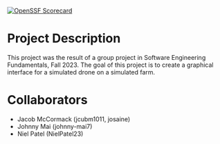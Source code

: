 [![OpenSSF Scorecard](https://api.securityscorecards.dev/projects/github.com/jcub1011/Farm-Group-Project/badge)](https://securityscorecards.dev/viewer/?uri=github.com/jcub1011/Farm-Group-Project)
# Project Description
This project was the result of a group project in Software Engineering Fundamentals, Fall 2023.
The goal of this project is to create a graphical interface for a simulated drone on a simulated farm. 

# Collaborators
- Jacob McCormack (jcubm1011, josaine)
- Johnny Mai (johnny-mai7)
- Niel Patel (NielPatel23)
